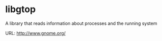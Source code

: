 libgtop
=======

A library that reads information about processes and the running system

URL: http://www.gnome.org/
